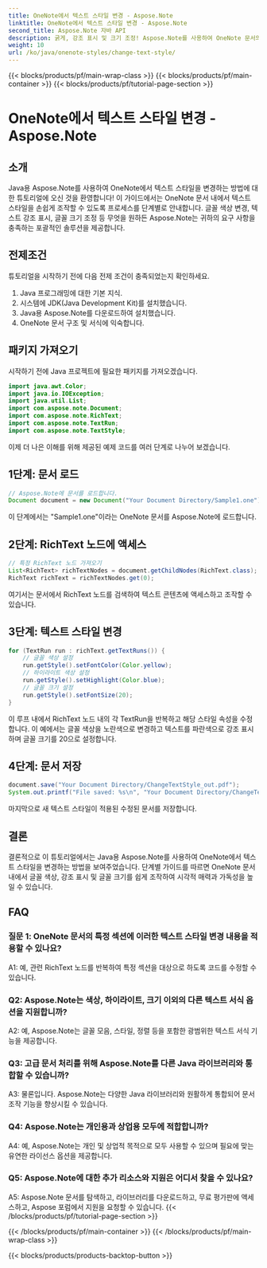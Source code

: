 ```yaml
---
title: OneNote에서 텍스트 스타일 변경 - Aspose.Note
linktitle: OneNote에서 텍스트 스타일 변경 - Aspose.Note
second_title: Aspose.Note 자바 API
description: 굵게, 강조 표시 및 크기 조정! Aspose.Note를 사용하여 OneNote 문서의 텍스트 서식을 지정하는 방법을 알아보세요. 단계별 가이드 및 코드가 포함되어 있습니다! #OneNote #Java #Aspose
weight: 10
url: /ko/java/onenote-styles/change-text-style/
---
```


{{< blocks/products/pf/main-wrap-class >}}
{{< blocks/products/pf/main-container >}}
{{< blocks/products/pf/tutorial-page-section >}}

# OneNote에서 텍스트 스타일 변경 - Aspose.Note

## 소개

Java용 Aspose.Note를 사용하여 OneNote에서 텍스트 스타일을 변경하는 방법에 대한 튜토리얼에 오신 것을 환영합니다! 이 가이드에서는 OneNote 문서 내에서 텍스트 스타일을 손쉽게 조작할 수 있도록 프로세스를 단계별로 안내합니다. 글꼴 색상 변경, 텍스트 강조 표시, 글꼴 크기 조정 등 무엇을 원하든 Aspose.Note는 귀하의 요구 사항을 충족하는 포괄적인 솔루션을 제공합니다.

## 전제조건

튜토리얼을 시작하기 전에 다음 전제 조건이 충족되었는지 확인하세요.

1. Java 프로그래밍에 대한 기본 지식.
2. 시스템에 JDK(Java Development Kit)를 설치했습니다.
3. Java용 Aspose.Note를 다운로드하여 설치했습니다.
4. OneNote 문서 구조 및 서식에 익숙합니다.

## 패키지 가져오기

시작하기 전에 Java 프로젝트에 필요한 패키지를 가져오겠습니다.

```java
import java.awt.Color;
import java.io.IOException;
import java.util.List;
import com.aspose.note.Document;
import com.aspose.note.RichText;
import com.aspose.note.TextRun;
import com.aspose.note.TextStyle;
```

이제 더 나은 이해를 위해 제공된 예제 코드를 여러 단계로 나누어 보겠습니다.

## 1단계: 문서 로드

```java
// Aspose.Note에 문서를 로드합니다.
Document document = new Document("Your Document Directory/Sample1.one");
```

이 단계에서는 "Sample1.one"이라는 OneNote 문서를 Aspose.Note에 로드합니다.

## 2단계: RichText 노드에 액세스

```java
// 특정 RichText 노드 가져오기
List<RichText> richTextNodes = document.getChildNodes(RichText.class);
RichText richText = richTextNodes.get(0);
```

여기서는 문서에서 RichText 노드를 검색하여 텍스트 콘텐츠에 액세스하고 조작할 수 있습니다.

## 3단계: 텍스트 스타일 변경

```java
for (TextRun run : richText.getTextRuns()) {
    // 글꼴 색상 설정
    run.getStyle().setFontColor(Color.yellow);
    // 하이라이트 색상 설정
    run.getStyle().setHighlight(Color.blue);
    // 글꼴 크기 설정
    run.getStyle().setFontSize(20);
}
```

이 루프 내에서 RichText 노드 내의 각 TextRun을 반복하고 해당 스타일 속성을 수정합니다. 이 예에서는 글꼴 색상을 노란색으로 변경하고 텍스트를 파란색으로 강조 표시하며 글꼴 크기를 20으로 설정합니다.

## 4단계: 문서 저장

```java
document.save("Your Document Directory/ChangeTextStyle_out.pdf");
System.out.printf("File saved: %s\n", "Your Document Directory/ChangeTextStyle_out.pdf");
```

마지막으로 새 텍스트 스타일이 적용된 수정된 문서를 저장합니다.

## 결론

결론적으로 이 튜토리얼에서는 Java용 Aspose.Note를 사용하여 OneNote에서 텍스트 스타일을 변경하는 방법을 보여주었습니다. 단계별 가이드를 따르면 OneNote 문서 내에서 글꼴 색상, 강조 표시 및 글꼴 크기를 쉽게 조작하여 시각적 매력과 가독성을 높일 수 있습니다.

## FAQ

### 질문 1: OneNote 문서의 특정 섹션에 이러한 텍스트 스타일 변경 내용을 적용할 수 있나요?

A1: 예, 관련 RichText 노드를 반복하여 특정 섹션을 대상으로 하도록 코드를 수정할 수 있습니다.

### Q2: Aspose.Note는 색상, 하이라이트, 크기 이외의 다른 텍스트 서식 옵션을 지원합니까?

A2: 예, Aspose.Note는 글꼴 모음, 스타일, 정렬 등을 포함한 광범위한 텍스트 서식 기능을 제공합니다.

### Q3: 고급 문서 처리를 위해 Aspose.Note를 다른 Java 라이브러리와 통합할 수 있습니까?

A3: 물론입니다. Aspose.Note는 다양한 Java 라이브러리와 원활하게 통합되어 문서 조작 기능을 향상시킬 수 있습니다.

### Q4: Aspose.Note는 개인용과 상업용 모두에 적합합니까?

A4: 예, Aspose.Note는 개인 및 상업적 목적으로 모두 사용할 수 있으며 필요에 맞는 유연한 라이선스 옵션을 제공합니다.

### Q5: Aspose.Note에 대한 추가 리소스와 지원은 어디서 찾을 수 있나요?

A5: Aspose.Note 문서를 탐색하고, 라이브러리를 다운로드하고, 무료 평가판에 액세스하고, Aspose 포럼에서 지원을 요청할 수 있습니다.
{{< /blocks/products/pf/tutorial-page-section >}}

{{< /blocks/products/pf/main-container >}}
{{< /blocks/products/pf/main-wrap-class >}}

{{< blocks/products/products-backtop-button >}}

